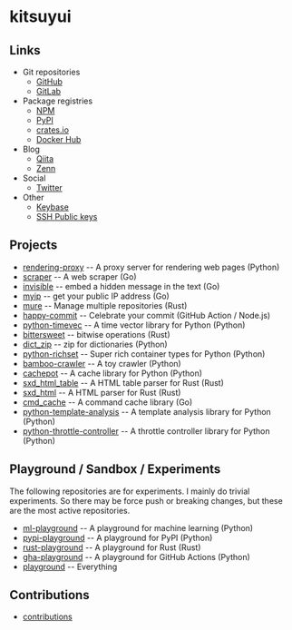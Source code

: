 # kitsuyui

## Links

- Git repositories
  - [GitHub](https://github.com/kitsuyui/)
  - [GitLab](https://gitlab.com/kitsuyui)
- Package registries
  - [NPM](https://www.npmjs.com/~kitsuyui)
  - [PyPI](https://pypi.org/user/kitsuyui/)
  - [crates.io](https://crates.io/users/kitsuyui)
  - [Docker Hub](https://hub.docker.com/r/kitsuyui/)
- Blog
  - [Qiita](https://qiita.com/kitsuyui)
  - [Zenn](https://zenn.dev/kitsuyui)
- Social
  - [Twitter](https://twitter.com/kitsuyui)
- Other
  - [Keybase](https://keybase.io/kitsuyui/)
  - [SSH Public keys](https://github.com/kitsuyui.keys)

## Projects

- [rendering-proxy](https://github.com/kitsuyui/rendering-proxy) -- A proxy server for rendering web pages (Python)
- [scraper](https://github.com/kitsuyui/scraper) -- A web scraper (Go)
- [invisible](https://github.com/kitsuyui/invisible) -- embed a hidden message in the text (Go)
- [myip](https://github.com/kitsuyui/myip) -- get your public IP address (Go)
- [mure](https://github.com/kitsuyui/mure) -- Manage multiple repositories (Rust)
- [happy-commit](https://github.com/kitsuyui/happy-commit) -- Celebrate your commit (GitHub Action / Node.js)
- [python-timevec](https://github.com/kitsuyui/python-timevec) -- A time vector library for Python (Python)
- [bittersweet](https://github.com/kitsuyui/bittersweet) -- bitwise operations (Rust)
- [dict_zip](https://github.com/kitsuyui/dict_zip) -- zip for dictionaries (Python)
- [python-richset](https://github.com/kitsuyui/python-richset) -- Super rich container types for Python (Python)
- [bamboo-crawler](https://github.com/kitsuyui/bamboo-crawler) -- A toy crawler (Python)
- [cachepot](https://github.com/kitsuyui/cachepot) -- A cache library for Python (Python)
- [sxd_html_table](https://github.com/kitsuyui/sxd_html_table) -- A HTML table parser for Rust (Rust)
- [sxd_html](https://github.com/kitsuyui/sxd_html) -- A HTML parser for Rust (Rust)
- [cmd_cache](https://github.com/kitsuyui/cmd_cache) -- A command cache library (Go)
- [python-template-analysis](https://github.com/kitsuyui/python-template-analysis) -- A template analysis library for Python (Python)
- [python-throttle-controller](https://github.com/kitsuyui/python-throttle-controller) -- A throttle controller library for Python (Python)

## Playground / Sandbox / Experiments

The following repositories are for experiments. I mainly do trivial experiments.
So there may be force push or breaking changes, but these are the most active repositories.

- [ml-playground](https://github.com/kitsuyui/ml-playground) -- A playground for machine learning (Python)
- [pypi-playground](https://github.com/kitsuyui/pypi-playground) -- A playground for PyPI (Python)
- [rust-playground](https://github.com/kitsuyui/rust-playground) -- A playground for Rust (Rust)
- [gha-playground](https://github.com/kitsuyui/gha-playground) -- A playground for GitHub Actions (Python)
- [playground](https://github.com/kitsuyui/playground) -- Everything

## Contributions

- [contributions](/contributions.md)
